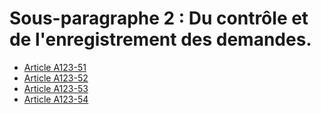 # Sous-paragraphe 2 : Du contrôle et de l'enregistrement des demandes.

- [Article A123-51](article-a123-51.md)
- [Article A123-52](article-a123-52.md)
- [Article A123-53](article-a123-53.md)
- [Article A123-54](article-a123-54.md)
